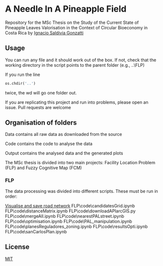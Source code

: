 # A Needle In A Pineapple Field

Repository for the MSc Thesis on the Study of the Current State of Pineapple Leaves Valorisation in the Context of Circular Bioeconomy in Costa Rica by [Ignacio Saldivia Gonzatti](https://www.isaldiviagonzatti.nl/)

## Usage

You can run any file and it should work out of the box. If not, check that the working directory in the script points to the parent folder (e.g., ..\\FLP)

If you run the line 
```python
os.chdir('..')
```
twice, the wd will go one folder out. 

If you are replicating this project and run into problems, please open an issue. Pull requests are welcome

## Organisation of folders

Data contains all raw data as downloaded from the source

Code contains the code to analyse the data

Output contains the analysed data and the generated plots

The MSc thesis is divided into two main projects: Facility Location Problem (FLP) and Fuzzy Cognitive Map (FCM)

### FLP

The data processing was divided into different scripts. These must be run in order:

[Visualise and save road network](FLP/code/streetNetwork_manipulation.ipynb)
FLP\code\candidatesGrid.ipynb
FLP\code\distanceMatrix.ipynb
FLP\code\downloadAPIarcGIS.py
FLP\code\mergeAll.ipynb
FLP\code\nearestPALstreet.ipynb
FLP\code\optimisation.ipynb
FLP\code\PAL_manipulation.ipynb
FLP\code\planesReguladores_zoning.ipynb
FLP\code\resultsOpti.ipynb
FLP\code\sanCarlosPlan.ipynb

## License

[MIT](https://choosealicense.com/licenses/mit/)
